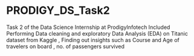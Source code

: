 # PRODIGY_DS_Task2

Task 2 of the Data Science Internship at ProdigyInfotech Included Performing Data cleaning and exploratory Data Analysis (EDA) on Titanic dataset from Kaggle , Finding out  insights such as Course  and Age of travelers on board , no. of passengers survived
